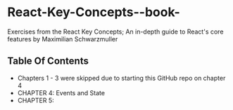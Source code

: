 # React-Key-Concepts--book-
Exercises from the React Key Concepts; An in-depth guide to React's core features by Maximilian Schwarzmuller

## Table Of Contents
- Chapters 1 - 3 were skipped due to starting this GitHub repo on chapter 4
- CHAPTER 4: Events and State
- CHAPTER 5: 

